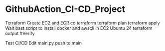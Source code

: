# GithubAction_CI-CD_Project

Terraform Create EC2 and ECR
    cd terraform
    terraform plan
    terraform apply
    Wait bast script to install docker and awscli in EC2 Ubuntu 24
    terraform output #Verify

Test CI/CD
    Edit main.py
    push to main
    


